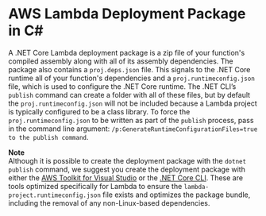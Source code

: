 # AWS Lambda Deployment Package in C\#<a name="lambda-dotnet-how-to-create-deployment-package"></a>

A \.NET Core Lambda deployment package is a zip file of your function's compiled assembly along with all of its assembly dependencies\. The package also contains a `proj.deps.json` file\. This signals to the \.NET Core runtime all of your function's dependencies and a `proj.runtimeconfig.json` file, which is used to configure the \.NET Core runtime\. The \.NET CLI’s `publish` command can create a folder with all of these files, but by default the `proj.runtimeconfig.json` will not be included because a Lambda project is typically configured to be a class library\. To force the `proj.runtimeconfig.json` to be written as part of the `publish` process, pass in the command line argument: `/p:GenerateRuntimeConfigurationFiles=true to the publish command`\. 

**Note**  
Although it is possible to create the deployment package with the `dotnet publish` command, we suggest you create the deployment package with either the [AWS Toolkit for Visual Studio](lambda-dotnet-create-deployment-package-toolkit.md) or the [\.NET Core CLI](lambda-dotnet-coreclr-deployment-package.md)\. These are tools optimized specifically for Lambda to ensure the `lambda-project.runtimeconfig.json` file exists and optimizes the package bundle, including the removal of any non\-Linux\-based dependencies\. 